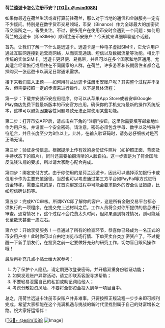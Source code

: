 **荷兰遠遊卡怎么注册币安？[[TG💪+ @esim1088](https://t.me/s/esim1088)]**

如果你最近在荷兰生活或者打算前往荷兰，那么对于当地的通信和金融服务一定有不少疑问。特别是在数字货币交易领域，币安（Binance）作为全球最大的加密货币交易所之一，备受关注。不过，很多用户在使用币安时会遇到一个问题：如何用荷兰的远遊卡（即eSIM卡）顺利注册币安账户？今天就来详细聊聊这个话题。

首先，让我们了解一下什么是远遊卡。远遊卡是一种电子虚拟SIM卡，它允许用户通过互联网连接到运营商网络，从而实现通话、短信以及数据流量等功能。相比于传统的实体SIM卡，远遊卡更轻便、易携带，并且可以在多个国家和地区通用。尤其适合经常旅行或居住在不同国家的人群。在荷兰，许多游客和长期居住者都会选择购买一张远遊卡以满足日常通讯需求。

接下来我们进入正题——如何用荷兰远遊卡注册币安账户呢？其实整个过程并不复杂，但需要按照一定的步骤来进行操作。以下是具体流程：

第一步：下载并安装币安应用程序。你可以从苹果App Store或者安卓Google Play商店免费下载最新版本的币安官方应用。确保你的手机支持最新的操作系统版本，这样可以避免因兼容性问题导致无法正常使用某些功能。

第二步：打开币安APP后，请点击右下角的“注册”按钮。这里你需要填写邮箱地址作为用户名，并设置一个安全密码。请注意，密码必须包含字母、数字以及特殊字符组合，并且长度至少为8位以上。此外，在输入验证码时，请务必仔细核对是否正确无误。

第三步：验证身份信息。根据提示上传有效的身份证件照片（如护照正面、背面及手持状态下的照片），同时还需要拍摄清晰的人脸自拍。这一步骤是为了符合国际反洗钱法规的要求，所以请大家耐心配合完成。

第四步：绑定支付方式。由于你使用的是荷兰远遊卡，因此可以选择添加银行卡或信用卡作为主要充值途径。当然也可以考虑通过第三方平台如PayPal等方式进行资金转移。需要注意的是，在首次绑定过程中可能会要求额外的安全认证措施，比如短信确认码等。

第五步：完成KYC审核。所谓KYC即了解你的客户，这是所有金融交易平台都必须执行的一项程序。在提交完上述材料之后，工作人员将会对你所提供的信息进行审查。通常情况下，这个过程不会花费太久时间，但如果遇到特殊情况，则可能延长至数天甚至一周左右。

第六步：开始享受服务！一旦通过了所有的检查环节，恭喜你已经成为一名正式的币安用户啦！此时你可以自由地浏览市场行情、下单买卖各类加密资产了。不过提醒一下新手朋友们，在投资之前一定要做好充分的研究工作，切勿盲目跟风操作哦！

最后再补充几点小贴士给大家参考：
1. 为了保护个人隐私，请定期更改登录密码，并开启双重身份验证功能；
2. 如果发现账户异常活动，请立即联系客服寻求帮助；
3. 不要轻易泄露自己的私钥或助记词给他人；
4. 考虑分散投资风险，不要将全部资金投入到单一项目当中。

总之，用荷兰远遊卡注册币安账户并非难事，只要按照正规流程一步步来即可顺利完成。希望大家都能在这个充满机遇与挑战的新时代里找到属于自己的财富增长之路。祝大家好运常伴！

[[TG💪+ @esim1088](https://t.me/s/esim1088) ![Image](https://i.postimg.cc/4NQfJmqS/Snipaste-2025-05-13-00-14-12.png)]